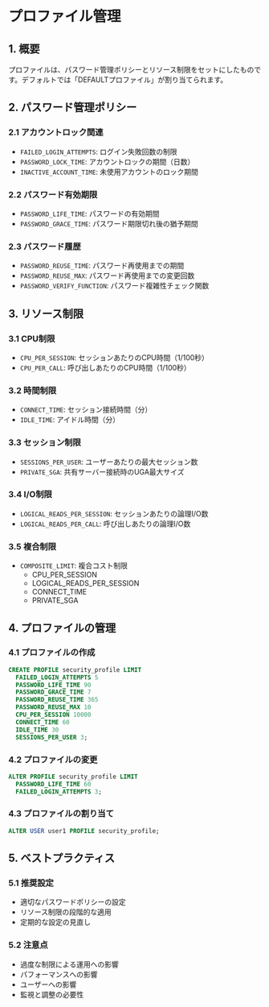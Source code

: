 # プロファイル管理

## 1. 概要
プロファイルは、パスワード管理ポリシーとリソース制限をセットにしたものです。デフォルトでは「DEFAULTプロファイル」が割り当てられます。

## 2. パスワード管理ポリシー

### 2.1 アカウントロック関連
- `FAILED_LOGIN_ATTEMPTS`: ログイン失敗回数の制限
- `PASSWORD_LOCK_TIME`: アカウントロックの期間（日数）
- `INACTIVE_ACCOUNT_TIME`: 未使用アカウントのロック期間

### 2.2 パスワード有効期限
- `PASSWORD_LIFE_TIME`: パスワードの有効期間
- `PASSWORD_GRACE_TIME`: パスワード期限切れ後の猶予期間

### 2.3 パスワード履歴
- `PASSWORD_REUSE_TIME`: パスワード再使用までの期間
- `PASSWORD_REUSE_MAX`: パスワード再使用までの変更回数
- `PASSWORD_VERIFY_FUNCTION`: パスワード複雑性チェック関数

## 3. リソース制限

### 3.1 CPU制限
- `CPU_PER_SESSION`: セッションあたりのCPU時間（1/100秒）
- `CPU_PER_CALL`: 呼び出しあたりのCPU時間（1/100秒）
### 3.2 時間制限
- `CONNECT_TIME`: セッション接続時間（分）
- `IDLE_TIME`: アイドル時間（分）
### 3.3 セッション制限
- `SESSIONS_PER_USER`: ユーザーあたりの最大セッション数
- `PRIVATE_SGA`: 共有サーバー接続時のUGA最大サイズ
### 3.4 I/O制限
- `LOGICAL_READS_PER_SESSION`: セッションあたりの論理I/O数
- `LOGICAL_READS_PER_CALL`: 呼び出しあたりの論理I/O数
### 3.5 複合制限
- `COMPOSITE_LIMIT`: 複合コスト制限
  - CPU_PER_SESSION
  - LOGICAL_READS_PER_SESSION
  - CONNECT_TIME
  - PRIVATE_SGA
## 4. プロファイルの管理
### 4.1 プロファイルの作成
```sql
CREATE PROFILE security_profile LIMIT
  FAILED_LOGIN_ATTEMPTS 5
  PASSWORD_LIFE_TIME 90
  PASSWORD_GRACE_TIME 7
  PASSWORD_REUSE_TIME 365
  PASSWORD_REUSE_MAX 10
  CPU_PER_SESSION 10000
  CONNECT_TIME 60
  IDLE_TIME 30
  SESSIONS_PER_USER 3;
```
### 4.2 プロファイルの変更
```sql
ALTER PROFILE security_profile LIMIT
  PASSWORD_LIFE_TIME 60
  FAILED_LOGIN_ATTEMPTS 3;
```
### 4.3 プロファイルの割り当て
```sql
ALTER USER user1 PROFILE security_profile;
```
## 5. ベストプラクティス
### 5.1 推奨設定
- 適切なパスワードポリシーの設定
- リソース制限の段階的な適用
- 定期的な設定の見直し

### 5.2 注意点
- 過度な制限による運用への影響
- パフォーマンスへの影響
- ユーザーへの影響
- 監視と調整の必要性